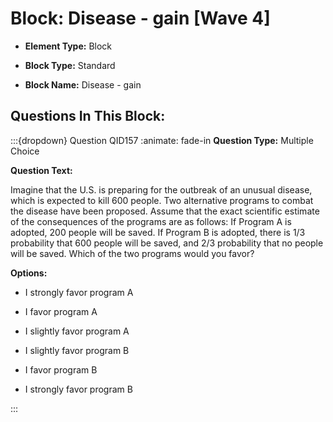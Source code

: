 # Block: Disease - gain  [Wave 4]



- **Element Type:** Block


- **Block Type:** Standard


- **Block Name:** Disease - gain 


## Questions In This Block:


:::{dropdown} Question QID157
:animate: fade-in
**Question Type:** Multiple Choice

**Question Text:**

Imagine that the U.S. is preparing for the outbreak of an unusual disease, which is expected to kill 600 people. Two alternative programs to combat the disease have been proposed. Assume that the exact scientific estimate of the consequences of the programs are as follows: If Program A is adopted, 200 people will be saved. If Program B is adopted, there is 1/3 probability that 600 people will be saved, and 2/3 probability that no people will be saved. Which of the two programs would you favor?

**Options:**

* I strongly favor program A

* I favor program A

* I slightly favor program A

* I slightly favor program B

* I favor program B

* I strongly favor program B


:::



